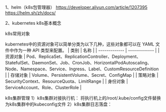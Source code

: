 1、helm（k8s包管理器）
https://developer.aliyun.com/article/1207395
https://helm.sh/zh/docs/

2、kubernetes
k8s基本概念

k8s常用对象

kubernetes中的资源对象可以简单分类为以下几种，这些对象都可以在 YAML 文件中作为一种 API 类型来配置。
| 类别 | 名称 |
| ------------- | ------------- |
| 资源对象 | Pod、ReplicaSet、ReplicationController、Deployment、StatefulSet、DaemonSet、Job、CronJob、HorizontalPodAutoscaling、Node、Namespace、Service、Ingress、Label、CustomResourceDefinition |
| 存储对象 | Volume、PersistentVolume、Secret、ConfigMap |
| 策略对象 | SecurityContext、ResourceQuota、LimitRange |
| 身份对象 | ServiceAccount、Role、ClusterRole |

k8s集群管理
  1）k8s集群对接执行机：
    将执行机上的/root/.kube/config文件替换为k8s集群中的kubeconfig文件
  2）k8s集群日志落盘：
